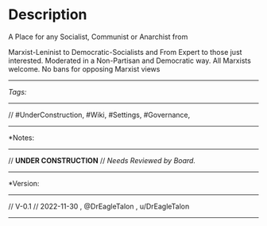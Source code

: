 # Description

A Place for any Socialist, Communist or Anarchist from

Marxist-Leninist to Democratic-Socialists and From Expert to those just interested. Moderated in a Non-Partisan and Democratic way. All Marxists welcome. No bans for opposing Marxist views

__________________________________________________________________
*Tags:*
__________________________________________________________________
// #UnderConstruction, #Wiki, #Settings, #Governance,
__________________________________________________________________

*Notes:
__________________________________________________________________
// **UNDER CONSTRUCTION**
// *Needs Reviewed by Board.*
__________________________________________________________________

*Version:
__________________________________________________________________
// V-0.1
// 2022-11-30 , @DrEagleTalon , u/DrEagleTalon
__________________________________________________________________
